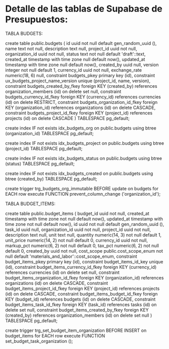 # Detalle de las tablas de Supabase de Presupuestos:

TABLA BUDGETS:

create table public.budgets (
  id uuid not null default gen_random_uuid (),
  name text not null,
  description text null,
  project_id uuid not null,
  organization_id uuid not null,
  status text not null default 'draft'::text,
  created_at timestamp with time zone null default now(),
  updated_at timestamp with time zone null default now(),
  created_by uuid null,
  version integer not null default 1,
  currency_id uuid not null,
  exchange_rate numeric(18, 6) null,
  constraint budgets_pkey primary key (id),
  constraint ux_budgets_project_name_version unique (project_id, name, version),
  constraint budgets_created_by_fkey foreign KEY (created_by) references organization_members (id) on delete set null,
  constraint budgets_currency_id_fkey foreign KEY (currency_id) references currencies (id) on delete RESTRICT,
  constraint budgets_organization_id_fkey foreign KEY (organization_id) references organizations (id) on delete CASCADE,
  constraint budgets_project_id_fkey foreign KEY (project_id) references projects (id) on delete CASCADE
) TABLESPACE pg_default;

create index IF not exists idx_budgets_org on public.budgets using btree (organization_id) TABLESPACE pg_default;

create index IF not exists idx_budgets_project on public.budgets using btree (project_id) TABLESPACE pg_default;

create index IF not exists idx_budgets_status on public.budgets using btree (status) TABLESPACE pg_default;

create index IF not exists idx_budgets_created on public.budgets using btree (created_by) TABLESPACE pg_default;

create trigger trg_budgets_org_immutable BEFORE
update on budgets for EACH row
execute FUNCTION prevent_column_change ('organization_id');

TABLA BUDGET_ITEMS:

create table public.budget_items (
  budget_id uuid not null,
  created_at timestamp with time zone not null default now(),
  updated_at timestamp with time zone not null default now(),
  id uuid not null default gen_random_uuid (),
  task_id uuid null,
  organization_id uuid not null,
  project_id uuid not null,
  description text null,
  unit text null,
  quantity numeric(14, 3) not null default 1,
  unit_price numeric(14, 2) not null default 0,
  currency_id uuid not null,
  markup_pct numeric(6, 2) not null default 0,
  tax_pct numeric(6, 2) not null default 0,
  created_by uuid not null,
  cost_scope public.cost_scope_enum not null default 'materials_and_labor'::cost_scope_enum,
  constraint budget_items_pkey primary key (id),
  constraint budget_items_id_key unique (id),
  constraint budget_items_currency_id_fkey foreign KEY (currency_id) references currencies (id) on delete set null,
  constraint budget_items_organization_id_fkey foreign KEY (organization_id) references organizations (id) on delete CASCADE,
  constraint budget_items_project_id_fkey foreign KEY (project_id) references projects (id) on delete CASCADE,
  constraint budget_items_budget_id_fkey foreign KEY (budget_id) references budgets (id) on delete CASCADE,
  constraint budget_items_task_id_fkey foreign KEY (task_id) references tasks (id) on delete set null,
  constraint budget_items_created_by_fkey foreign KEY (created_by) references organization_members (id) on delete set null
) TABLESPACE pg_default;

create trigger trg_set_budget_item_organization BEFORE INSERT on budget_items for EACH row
execute FUNCTION set_budget_task_organization ();